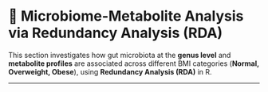 # 🔬 Microbiome-Metabolite Analysis via Redundancy Analysis (RDA)

This section investigates how gut microbiota at the **genus level** and **metabolite profiles** are associated across different BMI categories (**Normal, Overweight, Obese**), using **Redundancy Analysis (RDA)** in R.

---
